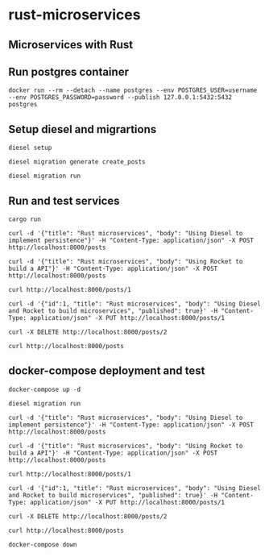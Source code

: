 # rust-microservices
## Microservices with Rust

## Run postgres container
`docker run --rm --detach --name postgres --env POSTGRES_USER=username --env POSTGRES_PASSWORD=password --publish 127.0.0.1:5432:5432 postgres`

## Setup diesel and migrartions

`diesel setup`

`diesel migration generate create_posts`

`diesel migration run`

## Run and test services
`cargo run`

`curl -d '{"title": "Rust microservices", "body": "Using Diesel to implement persistence"}' -H "Content-Type: application/json" -X POST http://localhost:8000/posts`

`curl -d '{"title": "Rust microservices", "body": "Using Rocket to build a API"}' -H "Content-Type: application/json" -X POST http://localhost:8000/posts`

`curl http://localhost:8000/posts/1`

`curl -d '{"id":1, "title": "Rust microservices", "body": "Using Diesel and Rocket to build microservices", "published": true}' -H "Content-Type: application/json" -X PUT http://localhost:8000/posts/1`

`curl -X DELETE http://localhost:8000/posts/2`

`curl http://localhost:8000/posts`

## docker-compose deployment and test

`docker-compose up -d`

`diesel migration run`

`curl -d '{"title": "Rust microservices", "body": "Using Diesel to implement persistence"}' -H "Content-Type: application/json" -X POST http://localhost:8000/posts`

`curl -d '{"title": "Rust microservices", "body": "Using Rocket to build a API"}' -H "Content-Type: application/json" -X POST http://localhost:8000/posts`

`curl http://localhost:8000/posts/1`

`curl -d '{"id":1, "title": "Rust microservices", "body": "Using Diesel and Rocket to build microservices", "published": true}' -H "Content-Type: application/json" -X PUT http://localhost:8000/posts/1`

`curl -X DELETE http://localhost:8000/posts/2`

`curl http://localhost:8000/posts`

`docker-compose down`
